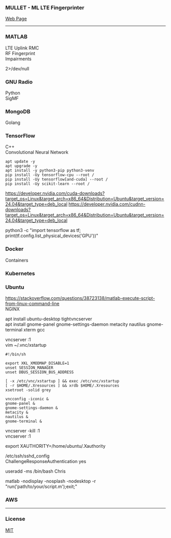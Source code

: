 ### MULLET - ML LTE Fingerprinter
[Web Page](https://chrimson.github.io/MULLET)

---

### MATLAB
LTE Uplink RMC  
RF Fingerprint  
Impairments

2>/dev/null

### GNU Radio
Python  
SigMF

### MongoDB
Golang

### TensorFlow
C++  
Convolutional Neural Network
```
apt update -y
apt upgrade -y
apt install -y python3-pip python3-venv
pip install -Uy tensorflow-cpu --root /
pip install -Uy tensorflow[and-cuda] --root /
pip install -Uy scikit-learn --root /
```

https://developer.nvidia.com/cuda-downloads?target_os=Linux&target_arch=x86_64&Distribution=Ubuntu&target_version=24.04&target_type=deb_local
https://developer.nvidia.com/cudnn-downloads?target_os=Linux&target_arch=x86_64&Distribution=Ubuntu&target_version=24.04&target_type=deb_local

python3 -c "import tensorflow as tf; print(tf.config.list_physical_devices('GPU'))"

### Docker
Containers

### Kubernetes

### Ubuntu
https://stackoverflow.com/questions/38723138/matlab-execute-script-from-linux-command-line  
NGINX

apt install ubuntu-desktop tightvncserver  
apt install gnome-panel gnome-settings-daemon metacity nautilus gnome-terminal xterm gcc

vncserver :1  
vim ~/.vnc/xstartup  
```
#!/bin/sh

export XKL_XMODMAP_DISABLE=1
unset SESSION_MANAGER
unset DBUS_SESSION_BUS_ADDRESS

[ -x /etc/vnc/xstartup ] && exec /etc/vnc/xstartup
[ -r $HOME/.Xresources ] && xrdb $HOME/.Xresources
xsetroot -solid grey

vncconfig -iconic &
gnome-panel &
gnome-settings-daemon &
metacity &
nautilus &
gnome-terminal &
```
vncserver -kill :1  
vncserver :1  

export XAUTHORITY=/home/ubuntu/.Xauthority


/etc/ssh/sshd_config  
ChallengeResponseAuthentication yes

useradd -ms /bin/bash Chris

matlab -nodisplay -nosplash -nodesktop -r "run('path/to/your/script.m');exit;"

### AWS

---

### License
[MIT](LICENSE)
